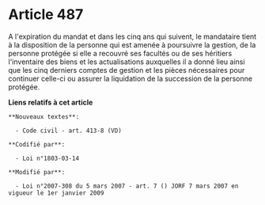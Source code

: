 # Article 487

A l'expiration du mandat et dans les cinq ans qui suivent, le mandataire tient à la disposition de la personne qui est amenée
à poursuivre la gestion, de la personne protégée si elle a recouvré ses facultés ou de ses héritiers l'inventaire des biens
et les actualisations auxquelles il a donné lieu ainsi que les cinq derniers comptes de gestion et les pièces nécessaires
pour continuer celle-ci ou assurer la liquidation de la succession de la personne protégée.

**Liens relatifs à cet article**

	**Nouveaux textes**:

	  - Code civil - art. 413-8 (VD)

	**Codifié par**:

	  - Loi n°1803-03-14

	**Modifié par**:

	  - Loi n°2007-308 du 5 mars 2007 - art. 7 () JORF 7 mars 2007 en vigueur le 1er janvier 2009
